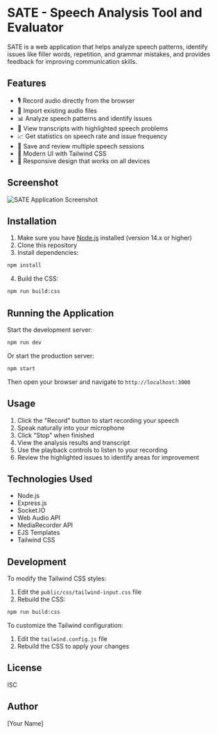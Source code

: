 # SATE - Speech Analysis Tool and Evaluator

SATE is a web application that helps analyze speech patterns, identify issues like filler words, repetition, and grammar mistakes, and provides feedback for improving communication skills.

## Features

- 🎙️ Record audio directly from the browser
- 📁 Import existing audio files
- 📊 Analyze speech patterns and identify issues
- 📝 View transcripts with highlighted speech problems
- 📈 Get statistics on speech rate and issue frequency
- 🔄 Save and review multiple speech sessions
- 🎨 Modern UI with Tailwind CSS
- 📱 Responsive design that works on all devices

## Screenshot

![SATE Application Screenshot](https://via.placeholder.com/800x600?text=SATE+Screenshot)

## Installation

1. Make sure you have [Node.js](https://nodejs.org/) installed (version 14.x or higher)
2. Clone this repository
3. Install dependencies:

```bash
npm install
```

4. Build the CSS:

```bash
npm run build:css
```

## Running the Application

Start the development server:

```bash
npm run dev
```

Or start the production server:

```bash
npm start
```

Then open your browser and navigate to `http://localhost:3000`

## Usage

1. Click the "Record" button to start recording your speech
2. Speak naturally into your microphone
3. Click "Stop" when finished
4. View the analysis results and transcript
5. Use the playback controls to listen to your recording
6. Review the highlighted issues to identify areas for improvement

## Technologies Used

- Node.js
- Express.js
- Socket.IO
- Web Audio API
- MediaRecorder API
- EJS Templates
- Tailwind CSS

## Development

To modify the Tailwind CSS styles:

1. Edit the `public/css/tailwind-input.css` file
2. Rebuild the CSS:

```bash
npm run build:css
```

To customize the Tailwind configuration:

1. Edit the `tailwind.config.js` file
2. Rebuild the CSS to apply your changes

## License

ISC

## Author

[Your Name] 